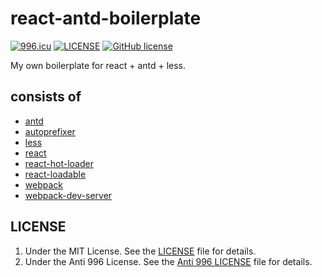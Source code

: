 # react-antd-boilerplate

[![996.icu](https://img.shields.io/badge/link-996.icu-red.svg)](https://996.icu)
[![LICENSE](https://img.shields.io/badge/license-Anti%20996-blue.svg)](https://github.com/996icu/996.ICU/blob/master/LICENSE)
[![GitHub license](https://img.shields.io/badge/license-MIT-blue.svg)](https://github.com/luhaopeng/react-antd-boilerplate/blob/master/LICENSE)

My own boilerplate for react + antd + less.

## consists of

- [antd](https://github.com/ant-design/ant-design)
- [autoprefixer](https://github.com/postcss/autoprefixer)
- [less](https://github.com/less/less.js)
- [react](https://github.com/facebook/react)
- [react-hot-loader](https://github.com/gaearon/react-hot-loader)
- [react-loadable](https://github.com/jamiebuilds/react-loadable)
- [webpack](https://github.com/webpack/webpack)
- [webpack-dev-server](https://github.com/webpack/webpack-dev-server)

## LICENSE

1. Under the MIT License. See the [LICENSE](https://github.com/luhaopeng/react-antd-boilerplate/blob/master/LICENSE) file for details.
2. Under the Anti 996 License. See the [Anti 996 LICENSE](https://github.com/luhaopeng/react-antd-boilerplate/blob/master/LICENSE.NPL) file for details.
